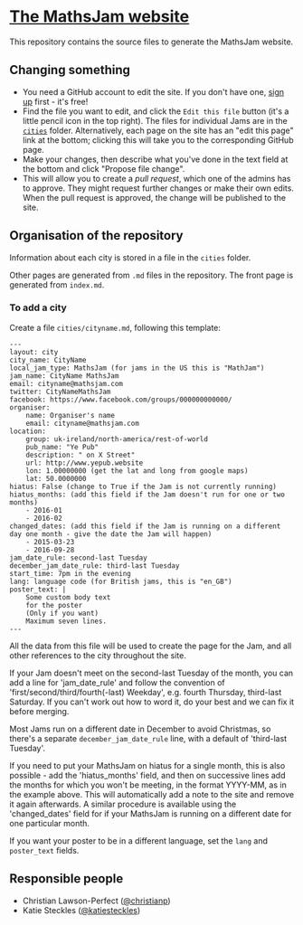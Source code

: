 # [The MathsJam website](https://mathsjam.com)

This repository contains the source files to generate the MathsJam website.

## Changing something

* You need a GitHub account to edit the site. If you don't have one, [sign up](https://github.com/join) first - it's free!
* Find the file you want to edit, and click the `Edit this file` button (it's a little pencil icon in the top right). The files for individual Jams are in the [`cities`](https://github.com/MathsJam/mathsjam-site/tree/master/cities) folder. Alternatively, each page on the site has an "edit this page" link at the bottom; clicking this will take you to the corresponding GitHub page.
* Make your changes, then describe what you've done in the text field at the bottom and click "Propose file change".
* This will allow you to create a *pull request*, which one of the admins has to approve. They might request further changes or make their own edits. When the pull request is approved, the change will be published to the site.

## Organisation of the repository

Information about each city is stored in a file in the `cities` folder. 

Other pages are generated from `.md` files in the repository. The front page is generated from `index.md`.

### To add a city

Create a file `cities/cityname.md`, following this template:

```
---
layout: city                                           
city_name: CityName
local_jam_type: MathsJam (for jams in the US this is "MathJam")
jam_name: CityName MathsJam
email: cityname@mathsjam.com
twitter: CityNameMathsJam
facebook: https://www.facebook.com/groups/000000000000/
organiser:
    name: Organiser's name
    email: cityname@mathsjam.com
location:
    group: uk-ireland/north-america/rest-of-world
    pub_name: "Ye Pub"
    description: " on X Street"
    url: http://www.yepub.website
    lon: 1.00000000 (get the lat and long from google maps)
    lat: 50.0000000
hiatus: False (change to True if the Jam is not currently running)
hiatus_months: (add this field if the Jam doesn't run for one or two months)
    - 2016-01
    - 2016-02
changed_dates: (add this field if the Jam is running on a different day one month - give the date the Jam will happen)
    - 2015-03-23
    - 2016-09-28
jam_date_rule: second-last Tuesday
december_jam_date_rule: third-last Tuesday
start_time: 7pm in the evening
lang: language code (for British jams, this is "en_GB")
poster_text: |
    Some custom body text
    for the poster
    (Only if you want)
    Maximum seven lines.
---
```

All the data from this file will be used to create the page for the Jam, and all other references to the city throughout the site.

If your Jam doesn't meet on the second-last Tuesday of the month, you can add a line for 'jam_date_rule' and follow the convention of 'first/second/third/fourth(-last) Weekday', e.g. fourth Thursday, third-last Saturday. If you can't work out how to word it, do your best and we can fix it before merging.

Most Jams run on a different date in December to avoid Christmas, so there's a separate `december_jam_date_rule` line, with a default of 'third-last Tuesday'.

If you need to put your MathsJam on hiatus for a single month, this is also possible - add the 'hiatus_months' field, and then on successive lines add the months for which you won't be meeting, in the format YYYY-MM, as in the example above. This will automatically add a note to the site and remove it again afterwards. A similar procedure is available using the 'changed_dates' field for if your MathsJam is running on a different date for one particular month.

If you want your poster to be in a different language, set the `lang` and `poster_text` fields.

## Responsible people

* Christian Lawson-Perfect ([@christianp](http://github.com/christianp))
* Katie Steckles ([@katiesteckles](http://github.com/katiesteckles))
